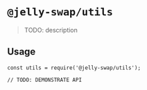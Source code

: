 # `@jelly-swap/utils`

> TODO: description

## Usage

```
const utils = require('@jelly-swap/utils');

// TODO: DEMONSTRATE API
```
